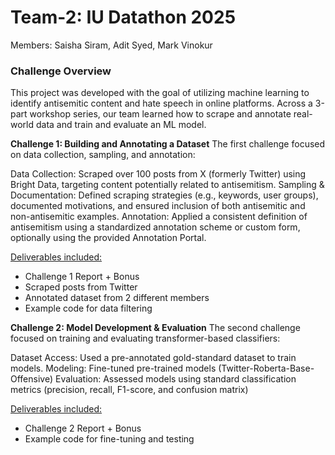 # Team-2: IU Datathon 2025
Members: Saisha Siram, Adit Syed, Mark Vinokur


### Challenge Overview
This project was developed with the goal of utilizing machine learning to identify antisemitic content and hate speech in online platforms. Across a 3-part workshop series, our team learned how to scrape and annotate real-world data and train and evaluate an ML model.

**Challenge 1: Building and Annotating a Dataset**
The first challenge focused on data collection, sampling, and annotation:

Data Collection: Scraped over 100 posts from X (formerly Twitter) using Bright Data, targeting content potentially related to antisemitism.
Sampling & Documentation: Defined scraping strategies (e.g., keywords, user groups), documented motivations, and ensured inclusion of both antisemitic and non-antisemitic examples.
Annotation: Applied a consistent definition of antisemitism using a standardized annotation scheme or custom form, optionally using the provided Annotation Portal.

<ins>Deliverables included:</ins>
* Challenge 1 Report + Bonus
* Scraped posts from Twitter
* Annotated dataset from 2 different members
* Example code for data filtering

**Challenge 2: Model Development & Evaluation**
The second challenge focused on training and evaluating transformer-based classifiers:

Dataset Access: Used a pre-annotated gold-standard dataset to train models.
Modeling: Fine-tuned pre-trained models (Twitter-Roberta-Base-Offensive)
Evaluation: Assessed models using standard classification metrics (precision, recall, F1-score, and confusion matrix)

<ins>Deliverables included:</ins>
* Challenge 2 Report + Bonus
* Example code for fine-tuning and testing

